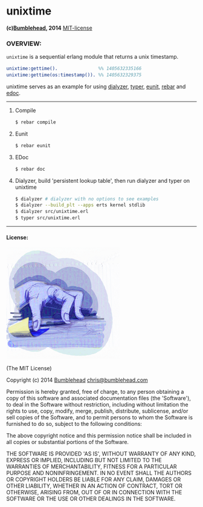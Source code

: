 unixtime
========
**(c)[Bumblehead][0], 2014** [MIT-license](#license)

### OVERVIEW:

`unixtime` is a sequential erlang module that returns a unix timestamp.

```erlang
unixtime:gettime().               %% 1405632335166
unixtime:gettime(os:timestamp()). %% 1405632329375
```

unixtime serves as an example for using [dialyzer][1], [typer][2], [eunit][3], [rebar][5] and [edoc][4].


[0]: http://www.bumblehead.com "bumblehead"
[1]: http://www.erlang.org/doc/man/dialyzer.html "dialyzer"
[2]: http://user.it.uu.se/~tobiasl/publications/typer.pdf "typer"
[3]: http://erlang.org/doc/apps/eunit/chapter.html "eunit"
[4]: http://www.erlang.org/doc/apps/edoc/chapter.html "edoc"
[5]: https://github.com/rebar/rebar "rebar"


---------------------------------------------------------

 1. Compile
 
    ```bash
    $ rebar compile
    ```
 2. Eunit
 
    ```bash
    $ rebar eunit
    ```
 3. EDoc
 
    ```bash
    $ rebar doc
    ```
 4. Dialyzer, build 'persistent lookup table', then run dialyzer and typer on unixtime
 
    ```bash
    $ dialyzer # dialyzer with no options to see examples
    $ dialyzer --build_plt --apps erts kernel stdlib
    $ dialyzer src/unixtime.erl
    $ typer src/unixtime.erl
    ```


---------------------------------------------------------
#### <a id="license">License:

![scrounge](http://github.com/iambumblehead/scroungejs/raw/master/img/hand.png) 

(The MIT License)

Copyright (c) 2014 [Bumblehead][0] <chris@bumblehead.com>

Permission is hereby granted, free of charge, to any person obtaining a copy of this software and associated documentation files (the 'Software'), to deal in the Software without restriction, including without limitation the rights to use, copy, modify, merge, publish, distribute, sublicense, and/or sell copies of the Software, and to permit persons to whom the Software is furnished to do so, subject to the following conditions:

The above copyright notice and this permission notice shall be included in all copies or substantial portions of the Software.

THE SOFTWARE IS PROVIDED 'AS IS', WITHOUT WARRANTY OF ANY KIND, EXPRESS OR IMPLIED, INCLUDING BUT NOT LIMITED TO THE WARRANTIES OF MERCHANTABILITY, FITNESS FOR A PARTICULAR PURPOSE AND NONINFRINGEMENT. IN NO EVENT SHALL THE AUTHORS OR COPYRIGHT HOLDERS BE LIABLE FOR ANY CLAIM, DAMAGES OR OTHER LIABILITY, WHETHER IN AN ACTION OF CONTRACT, TORT OR OTHERWISE, ARISING FROM, OUT OF OR IN CONNECTION WITH THE SOFTWARE OR THE USE OR OTHER DEALINGS IN THE SOFTWARE.
